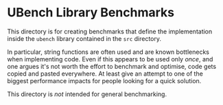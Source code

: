 # UBench Library Benchmarks

This directory is for creating benchmarks that define the implementation inside
the `ubench` library contained in the `src` directory.

In particular, string functions are often used and are known bottlenecks when
implementing code. Even if this appears to be used only _once_, and one argues
it's not worth the effort to benchmark and optimise, code gets copied and pasted
everywhere. At least give an attempt to one of the biggest performance impacts
for people looking for a quick solution.

This directory is _not_ intended for general benchmarking.

